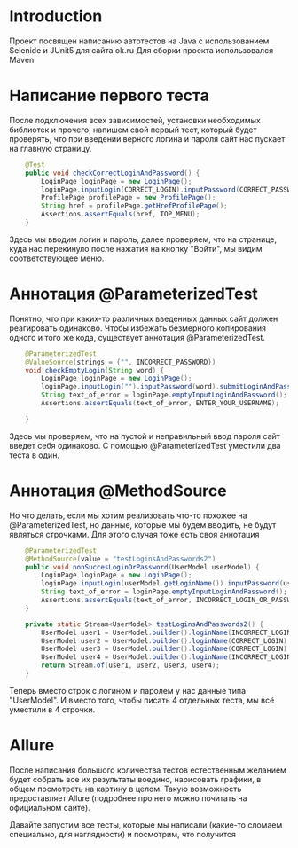 # Introduction
Проект посвящен написанию автотестов на Java с использованием Selenide и JUnit5 для сайта ok.ru
Для сборки проекта использовался Maven.

# Написание первого теста
После подключения всех зависимостей, установки необходимых библиотек и прочего, напишем свой первый тест, который будет проверять, что при введении верного логина и пароля сайт нас пускает на главную страницу.
```java
    @Test
    public void checkCorrectLoginAndPassword() {
        LoginPage loginPage = new LoginPage();
        loginPage.inputLogin(CORRECT_LOGIN).inputPassword(CORRECT_PASSWORD).submitLoginAndPassword();
        ProfilePage profilePage = new ProfilePage();
        String href = profilePage.getHrefProfilePage();
        Assertions.assertEquals(href, TOP_MENU);
    }
```
Здесь мы вводим логин и пароль, далее проверяем, что на странице, куда нас перекинуло после нажатия на кнопку "Войти", мы видим соответствующее меню.

# Аннотация @ParameterizedTest
Понятно, что при каких-то различных введенных данных сайт должен реагировать одинаково. Чтобы избежать безмерного копирования одного и того же кода, существует аннотация @ParameterizedTest. 
```java
    @ParameterizedTest
    @ValueSource(strings = {"", INCORRECT_PASSWORD})
    void checkEmptyLogin(String word) {
        LoginPage loginPage = new LoginPage();
        loginPage.inputLogin("").inputPassword(word).submitLoginAndPassword();
        String text_of_error = loginPage.emptyInputLoginAndPassword();
        Assertions.assertEquals(text_of_error, ENTER_YOUR_USERNAME);

    }
```
Здесь мы проверяем, что на пустой и неправильный ввод пароля сайт введет себя одинаково. С помощью @ParameterizedTest уместили два теста в один. 

# Аннотация @MethodSource
Но что делать, если мы хотим реализовать что-то похожее на @ParameterizedTest, но данные, которые мы будем вводить, не будут являться строчками. Для этого случая тоже есть своя аннотация
```java
    @ParameterizedTest
    @MethodSource(value = "testLoginsAndPasswords2")
    public void nonSuccesLoginOrPassword(UserModel userModel) {
        LoginPage loginPage = new LoginPage();
        loginPage.inputLogin(userModel.getLoginName()).inputPassword(userModel.getPassword()).submitLoginAndPassword();
        String text_of_error = loginPage.emptyInputLoginAndPassword();
        Assertions.assertEquals(text_of_error, INCORRECT_LOGIN_OR_PASSWORD);
    }

    private static Stream<UserModel> testLoginsAndPasswords2() {
        UserModel user1 = UserModel.builder().loginName(INCORRECT_LOGIN).password(CORRECT_PASSWORD).build();
        UserModel user2 = UserModel.builder().loginName(CORRECT_LOGIN).password(INCORRECT_PASSWORD).build();
        UserModel user3 = UserModel.builder().loginName(CORRECT_LOGIN).password(UPPERCASE_PASSWORD).build();
        UserModel user4 = UserModel.builder().loginName(INCORRECT_LOGIN).password(INCORRECT_PASSWORD).build();
        return Stream.of(user1, user2, user3, user4);
    }
```

Теперь вместо строк с логином и паролем у нас данные типа "UserModel". И вместо того, чтобы писать 4 отдельных теста, мы всё уместили в 4 строчки.

# Allure
После написания большого количества тестов естественным желанием будет собрать все их результаты воедино, нарисовать графики, в общем посмотреть на картину в целом. Такую возможность предоставляет Allure (подробнее про него можно почитать на официальном сайте).

Давайте запустим все тесты, которые мы написали (какие-то сломаем специально, для наглядности) и посмотрим, что получится
















